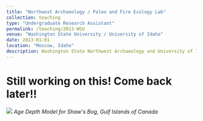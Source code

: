 ```yaml
---
title: "Northwest Archaeology / Paleo and Fire Ecology Lab"
collection: teaching
type: "Undergraduate Research Assistant"
permalink: /teaching/2013-WSU
venue: "Washington State University / University of Idaho"
date: 2013-01-01
location: "Moscow, Idaho"
description: Washington State Northwest Archaeology and University of Idaho Paleo and Fire Ecology Labs
---
```

# Still working on this! Come back later!!



![](images/SB13.tiff)
*Age Depth Model for Shaw's Bog, Gulf Islands of Canada*
